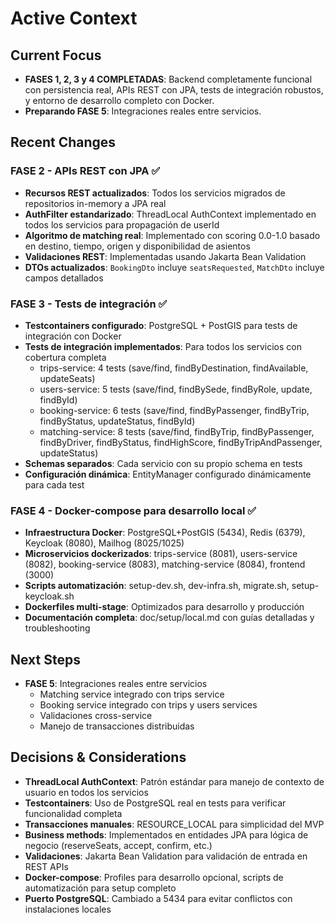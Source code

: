 # Active Context

## Current Focus
- **FASES 1, 2, 3 y 4 COMPLETADAS**: Backend completamente funcional con persistencia real, APIs REST con JPA, tests de integración robustos, y entorno de desarrollo completo con Docker.
- **Preparando FASE 5**: Integraciones reales entre servicios.

## Recent Changes
### FASE 2 - APIs REST con JPA ✅
- **Recursos REST actualizados**: Todos los servicios migrados de repositorios in-memory a JPA real
- **AuthFilter estandarizado**: ThreadLocal AuthContext implementado en todos los servicios para propagación de userId
- **Algoritmo de matching real**: Implementado con scoring 0.0-1.0 basado en destino, tiempo, origen y disponibilidad de asientos
- **Validaciones REST**: Implementadas usando Jakarta Bean Validation
- **DTOs actualizados**: `BookingDto` incluye `seatsRequested`, `MatchDto` incluye campos detallados

### FASE 3 - Tests de integración ✅
- **Testcontainers configurado**: PostgreSQL + PostGIS para tests de integración con Docker
- **Tests de integración implementados**: Para todos los servicios con cobertura completa
  - trips-service: 4 tests (save/find, findByDestination, findAvailable, updateSeats)
  - users-service: 5 tests (save/find, findBySede, findByRole, update, findById)
  - booking-service: 6 tests (save/find, findByPassenger, findByTrip, findByStatus, updateStatus, findById)
  - matching-service: 8 tests (save/find, findByTrip, findByPassenger, findByDriver, findByStatus, findHighScore, findByTripAndPassenger, updateStatus)
- **Schemas separados**: Cada servicio con su propio schema en tests
- **Configuración dinámica**: EntityManager configurado dinámicamente para cada test

### FASE 4 - Docker-compose para desarrollo local ✅
- **Infraestructura Docker**: PostgreSQL+PostGIS (5434), Redis (6379), Keycloak (8080), Mailhog (8025/1025)
- **Microservicios dockerizados**: trips-service (8081), users-service (8082), booking-service (8083), matching-service (8084), frontend (3000)
- **Scripts automatización**: setup-dev.sh, dev-infra.sh, migrate.sh, setup-keycloak.sh
- **Dockerfiles multi-stage**: Optimizados para desarrollo y producción
- **Documentación completa**: doc/setup/local.md con guías detalladas y troubleshooting

## Next Steps
- **FASE 5**: Integraciones reales entre servicios
  - Matching service integrado con trips service
  - Booking service integrado con trips y users services
  - Validaciones cross-service
  - Manejo de transacciones distribuidas

## Decisions & Considerations
- **ThreadLocal AuthContext**: Patrón estándar para manejo de contexto de usuario en todos los servicios
- **Testcontainers**: Uso de PostgreSQL real en tests para verificar funcionalidad completa
- **Transacciones manuales**: RESOURCE_LOCAL para simplicidad del MVP
- **Business methods**: Implementados en entidades JPA para lógica de negocio (reserveSeats, accept, confirm, etc.)
- **Validaciones**: Jakarta Bean Validation para validación de entrada en REST APIs
- **Docker-compose**: Profiles para desarrollo opcional, scripts de automatización para setup completo
- **Puerto PostgreSQL**: Cambiado a 5434 para evitar conflictos con instalaciones locales
